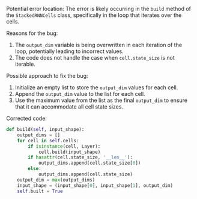 Potential error location: The error is likely occurring in the `build` method of the `StackedRNNCells` class, specifically in the loop that iterates over the cells.

Reasons for the bug: 
1. The `output_dim` variable is being overwritten in each iteration of the loop, potentially leading to incorrect values.
2. The code does not handle the case when `cell.state_size` is not iterable.

Possible approach to fix the bug:
1. Initialize an empty list to store the `output_dim` values for each cell.
2. Append the `output_dim` value to the list for each cell.
3. Use the maximum value from the list as the final `output_dim` to ensure that it can accommodate all cell state sizes.

Corrected code:
```python
def build(self, input_shape):
    output_dims = []
    for cell in self.cells:
        if isinstance(cell, Layer):
            cell.build(input_shape)
        if hasattr(cell.state_size, '__len__'):
            output_dims.append(cell.state_size[0])
        else:
            output_dims.append(cell.state_size)
    output_dim = max(output_dims)
    input_shape = (input_shape[0], input_shape[1], output_dim)
    self.built = True
```